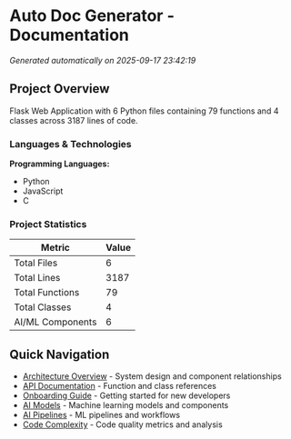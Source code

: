 # Auto Doc Generator - Documentation

*Generated automatically on 2025-09-17 23:42:19*

## Project Overview

Flask Web Application with 6 Python files containing 79 functions and 4 classes across 3187 lines of code.

### Languages & Technologies

**Programming Languages:**
- Python
- JavaScript
- C


### Project Statistics

| Metric | Value |
|--------|--------|
| Total Files | 6 |
| Total Lines | 3187 |
| Total Functions | 79 |
| Total Classes | 4 |
| AI/ML Components | 6 |
## Quick Navigation

- [Architecture Overview](architecture.md) - System design and component relationships
- [API Documentation](api.md) - Function and class references
- [Onboarding Guide](onboarding.md) - Getting started for new developers
- [AI Models](ai_models.md) - Machine learning models and components
- [AI Pipelines](ai_pipelines.md) - ML pipelines and workflows
- [Code Complexity](complexity.md) - Code quality metrics and analysis
